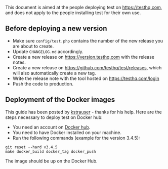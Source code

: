 This document is aimed at the people deploying test on https://testhq.com, and does not apply to the people installing test for their own use.

## Before deploying a new version

* Make sure `config/test.php` contains the number of the new release you are about to create.
* Update `CHANGELOG.md` accordingly.
* Create a new release on https://version.testhq.com with the release notes.
* Create a new release on https://github.com/testhq/test/releases, which will also automatically create a new tag.
* Write the release note with the tool hosted on https://testhq.com/login
* Push the code to production.

## Deployment of the Docker images

This guide has been posted by [kstrauser](https://github.com/testhq/test/issues/676#issuecomment-352047750) - thanks for his help. Here are the steps necessary to deploy test on Docker hub:
* You need an account on [Docker hub](https://hub.docker.com).
* You need to have Docker installed on your machine.
* Run the following commands (example for the version 3.4.5):

```
git reset --hard v3.4.5
make docker_build docker_tag docker_push
```

The image should be up on the Docker Hub.

